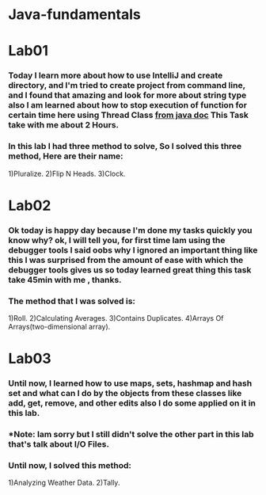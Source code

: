 # Java-fundamentals

# Lab01
### Today I learn more about how to use IntelliJ and create directory, and I'm tried to create project from command line, and I found that amazing and look for more about string type also I am learned about how to stop execution of function for certain time here using Thread Class [from java doc](https://docs.oracle.com/javase/7/docs/api/java/lang/Thread.html) This Task take with me about 2 Hours.
### In this lab I had three method to solve, So I solved this three method, Here are their name:
1)Pluralize.
2)Flip N Heads.
3)Clock.

# Lab02
### Ok today is happy day because I'm done my tasks quickly you know why? ok, I will tell you, for first time Iam using the debugger tools I said oobs why I ignored an important thing like this I was surprised from the amount of ease with which the debugger tools gives us so today  learned great thing this task take 45min with me , thanks. 
### The method that I was solved is:
1)Roll.
2)Calculating Averages.
3)Contains Duplicates.
4)Arrays Of Arrays(two-dimensional array).



# Lab03
### Until now, I learned how to use maps, sets, hashmap and hash set and what can I do by the objects from these classes like add, get, remove, and other edits also I do some applied on it in this lab.
### *Note: Iam sorry but I still didn't solve the other part in this lab that's talk about I/O Files.
### Until now, I solved this method:
1)Analyzing Weather Data.
2)Tally.